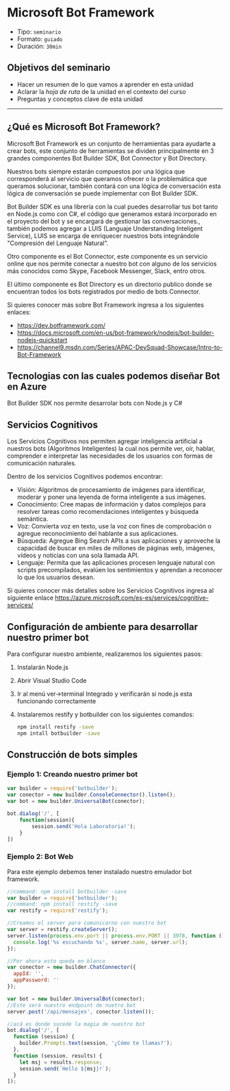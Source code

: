 # Microsoft Bot Framework

* Tipo: `seminario`
* Formato: `guiado`
* Duración: `30min`

## Objetivos del seminario

* Hacer un resumen de lo que vamos a aprender en esta unidad
* Aclarar la _hoja de ruta_ de la unidad en el contexto del curso
* Preguntas y conceptos clave de esta unidad

***

## ¿Qué es Microsoft Bot Framework?

Microsoft Bot Framework es un conjunto de herramientas para ayudarte a crear
bots, este conjunto de herramientas se dividen principalmente en 3 grandes
componentes Bot Builder SDK, Bot Connector y Bot Directory.

Nuestros bots siempre estarán compuestos por una lógica que corresponderá al
servicio que queramos ofrecer o la problemática que queramos solucionar, también
contará con una lógica de conversación esta lógica de conversación se puede
implementar con Bot Builder SDK.

Bot Builder SDK es una librería con la cual puedes desarrollar tus bot tanto en
Node.js como con C#, el código que generamos estará incorporado en el proyecto
del bot y se encargará de gestionar las conversaciones., también podemos agregar
a LUIS (Languaje Understanding Inteligent Service), LUIS se encarga de
enriquecer nuestros bots integrándole "Compresión del Lenguaje Natural".

Otro componente es el Bot Connector, este componente es un servicio online que
nos permite conectar a nuestro bot con alguno de los servicios más conocidos
como Skype, Facebook Messenger, Slack, entro otros.

El último componente es Bot Directory es un directorio publico donde se
encuentran todos los bots registrados por medio de bots Connector.

Si quieres conocer más sobre Bot Framework ingresa a los siguientes enlaces:

* https://dev.botframework.com/
* https://docs.microsoft.com/en-us/bot-framework/nodejs/bot-builder-nodejs-quickstart
* https://channel9.msdn.com/Series/APAC-DevSquad-Showcase/Intro-to-Bot-Framework


## Tecnologias con las cuales podemos diseñar Bot en Azure

Bot Builder SDK nos permite desarrolar bots con Node.js y C#

## Servicios Cognitivos

Los Servicios Cognitivos nos permiten agregar inteligencia artificial a nuestros
bots (Algoritmos  Inteligentes) la cual nos permite ver, oír, hablar, comprender
e interpretar las necesidades de los usuarios con formas de comunicación
naturales.

Dentro de los servicios Cognitivos podemos encontrar:

* Visión: Algoritmos de procesamiento de imágenes para identificar, moderar y
  poner una leyenda de forma inteligente a sus imágenes.
* Conocimiento: Cree mapas de información y datos complejos para resolver tareas
  como recomendaciones inteligentes y búsqueda semántica.
* Voz: Convierta voz en texto, use la voz con fines de comprobación o agregue
  reconocimiento del hablante a sus aplicaciones.
* Búsqueda: Agregue Bing Search APIs a sus aplicaciones y aproveche la capacidad
  de buscar en miles de millones de páginas web, imágenes, vídeos y noticias con
  una sola llamada API.
* Lenguaje: Permita que las aplicaciones procesen lenguaje natural con scripts
  precompilados, evalúen los sentimientos y aprendan a reconocer lo que los
  usuarios desean.

Si quieres conocer más detalles sobre los Servicios Cognitivos ingresa al
siguiente enlace https://azure.microsoft.com/es-es/services/cognitive-services/

## Configuración de ambiente para desarrollar nuestro primer bot

Para configurar nuestro ambiente, realizaremos los siguientes pasos:

1. Instalarán Node.js

2. Abrir Visual Studio Code

3. Ir al menú ver->terminal Integrado y verificarán si node.js esta funcionando
   correctamente

4. Instalaremos restify y botbuilder con los siguientes comandos:

   ```sh
   npm install restify -save
   npm intall botbuilder -save
   ```

## Construcción de bots simples

### Ejemplo 1: Creando nuestro primer bot

```js
var builder = require('botbuilder');
var conector = new builder.ConsoleConnector().listen();
var bot = new builder.UniversalBot(conector);

bot.dialog('/', [
    function(session){
        session.send('Hola Laboratoria!');
    }
])
```

### Ejemplo 2: Bot Web

Para este ejemplo debemos tener instalado nuestro emulador bot framework.

```js
//command: npm install botbuilder -save
var builder = require('botbuilder');
//command: npm install restify -save
var restify = require('restify');

//Creamos el server para comunicarno con nuestro bot
var server = restify.createServer();
server.listen(process.env.port || process.env.PORT || 3978, function () {
  console.log('%s escuchando %s', server.name, server.url);
});

//Por ahora esto queda en blanco
var conector = new builder.ChatConnector({
  appId: '',
  appPassword: ''
});

var bot = new builder.UniversalBot(conector);
//Este será nuestro endpoint de nuetro bot
server.post('/api/mensajes', conector.listen());

//acá es donde sucede la magia de nuestro bot
bot.dialog('/', [
  function (session) {
    builder.Prompts.text(session, '¿Cómo te llamas?');
  },
  function (session, results) {
    let msj = results.response;
    session.send(`Hello ${msj}!`);
  }
]);
```
